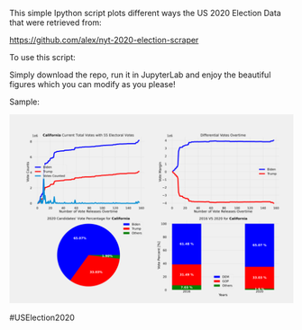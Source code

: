 This simple Ipython script plots different ways the US 2020 Election Data that were retrieved from:  

https://github.com/alex/nyt-2020-election-scraper  

To use this script:

Simply download the repo, run it in JupyterLab and enjoy the beautiful figures which you can modify as you please!  

Sample:  

<img src="results/US2020Election_California.png">  

#USElection2020

